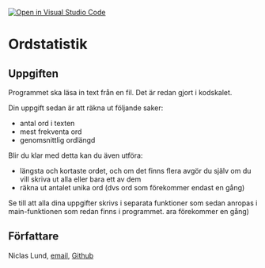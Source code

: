 [![Open in Visual Studio Code](https://classroom.github.com/assets/open-in-vscode-2e0aaae1b6195c2367325f4f02e2d04e9abb55f0b24a779b69b11b9e10269abc.svg)](https://classroom.github.com/online_ide?assignment_repo_id=15729693&assignment_repo_type=AssignmentRepo)
# Ordstatistik

## Uppgiften

Programmet ska läsa in text från en fil. Det är redan gjort i kodskalet.

Din uppgift sedan är att räkna ut följande saker:

- antal ord i texten
- mest frekventa ord
- genomsnittlig ordlängd

Blir du klar med detta kan du även utföra:

- längsta och kortaste ordet, och om det finns flera avgör du själv om du vill skriva ut alla eller bara ett av dem
- räkna ut antalet unika ord (dvs ord som förekommer endast en gång)

Se till att alla dina uppgifter skrivs i separata funktioner som sedan anropas i main-funktionen som redan finns i programmet.
ara förekommer en gång)

## Författare

Niclas Lund, [email](niclas.lund@ntig.se), [Github](https://github.com/ntinacklund)
